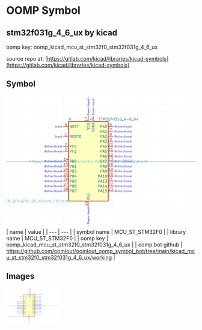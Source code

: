 # OOMP Symbol  
## stm32f031g_4_6_ux  by kicad  
  
oomp key: oomp_kicad_mcu_st_stm32f0_stm32f031g_4_6_ux  
  
source repo at: [https://gitlab.com/kicad/libraries/kicad-symbols](https://gitlab.com/kicad/libraries/kicad-symbols)  
## Symbol  
  
[![working.png](working_600.png)](working.png)  
| name | value | 
| --- | --- | 
| symbol name | MCU_ST_STM32F0 | 
| library name | MCU_ST_STM32F0 | 
| oomp key | oomp_kicad_mcu_st_stm32f0_stm32f031g_4_6_ux | 
| oomp bot github | https://github.com/oomlout/oomlout_oomp_symbol_bot/tree/main/kicad_mcu_st_stm32f0_stm32f031g_4_6_ux/working | 
## Images  
  
[![working.png](working_140.png)](working.png)  
